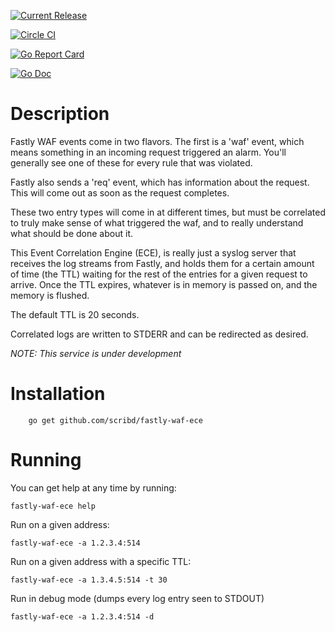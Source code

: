 [![Current Release](https://img.shields.io/github/release/scribd/fastly-waf-ece.svg)](https://img.shields.io/github/release/scribd/fastly-waf-ece.svg)

[![Circle CI](https://circleci.com/gh/scribd/fastly-waf-ece.svg?style=shield)](https://circleci.com/gh/scribd/fastly-waf-ece)

[![Go Report Card](https://goreportcard.com/badge/github.com/scribd/fastly-waf-ece)](https://goreportcard.com/report/github.com/scribd/fastly-waf-ece)

[![Go Doc](https://img.shields.io/badge/godoc-reference-blue.svg?style=flat-square)](http://godoc.org/github.com/scribd/fastly-waf-ece)

<!--[![Coverage Status](https://coveralls.io/repos/github/scribd/fastly-waf-ece/badge.svg?branch=master&service=github)](https://coveralls.io/github/scribd/fastly-waf-ece?branch=master)-->

# Description

Fastly WAF events come in two flavors.  The first is a 'waf' event, which means something in an incoming request triggered an alarm.  You'll generally see one of these for every rule that was violated.

Fastly also sends a 'req' event, which has information about the request.  This will come out as soon as the request completes.

These two entry types will come in at different times, but must be correlated to truly make sense of what triggered the waf, and to really understand what should be done about it.

This Event Correlation Engine (ECE), is really just a syslog server that receives the log streams from Fastly, and holds them for a certain amount of time (the TTL) waiting for the rest of the entries for a given request to arrive.  Once the TTL expires, whatever is in memory is passed on, and the memory is flushed.

The default TTL is 20 seconds.

Correlated logs are written to STDERR and can be redirected as desired.

*NOTE:  This service is under development*

# Installation

        go get github.com/scribd/fastly-waf-ece

# Running

You can get help at any time by running:

    fastly-waf-ece help
    
Run on a given address:

    fastly-waf-ece -a 1.2.3.4:514
    
Run on a given address with a specific TTL:

    fastly-waf-ece -a 1.3.4.5:514 -t 30
    
Run in debug mode (dumps every log entry seen to STDOUT)

    fastly-waf-ece -a 1.2.3.4:514 -d


